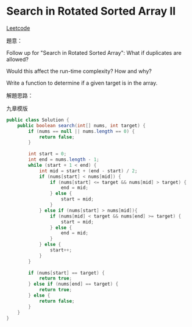 # Search in Rotated Sorted Array II

[Leetcode](https://leetcode.com/problems/search-in-rotated-sorted-array-ii/)

題意：

Follow up for "Search in Rotated Sorted Array":
What if duplicates are allowed?

Would this affect the run-time complexity? How and why?

Write a function to determine if a given target is in the array.


解題思路：

九章模版

```java
public class Solution {
    public boolean search(int[] nums, int target) {
        if (nums == null || nums.length == 0) {
            return false;
        }
        
        int start = 0;
        int end = nums.length - 1;
        while (start + 1 < end) {
            int mid = start + (end - start) / 2;
            if (nums[start] < nums[mid]) {
                if (nums[start] <= target && nums[mid] > target) {
                    end = mid;
                } else {
                    start = mid;
                }
            } else if (nums[start] > nums[mid]){
                if (nums[mid] < target && nums[end] >= target) {
                    start = mid;
                } else {
                    end = mid;
                }
            } else {
                start++;
            }
        }
        
        if (nums[start] == target) {
            return true;
        } else if (nums[end] == target) {
            return true;
        } else {
            return false;
        }
    }
}
```
